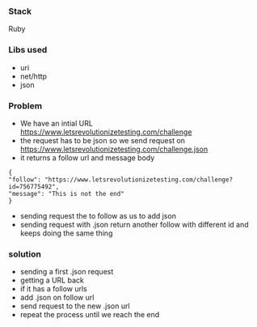 ### Stack
Ruby

### Libs used
- uri
- net/http
- json

### Problem
- We have an intial URL https://www.letsrevolutionizetesting.com/challenge
- the request has to be json so we send request on https://www.letsrevolutionizetesting.com/challenge.json
- it returns a follow url and message body
```
{
"follow": "https://www.letsrevolutionizetesting.com/challenge?id=756775492",
"message": "This is not the end"
}
```
- sending request the to follow as us to add json
- sending request with .json return another follow with different id and keeps doing the same thing

### solution
- sending a first .json request
- getting a URL back
- if it has a follow urls
- add .json on follow url
- send request to the new .json url
- repeat the process until we reach the end